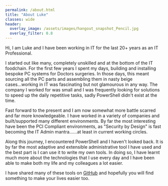 ```yaml
---
permalink: /about.html
title: "About Luke"
classes: wide
header:
  overlay_image: /assets/images/hangout_snapshot_Pencil.jpg
  overlay_filter: 0.8
---
```


Hi, I am Luke and I have been working in IT for the last 20+ years as an IT Professional.

I started out like many, completely unskilled and at the bottom of the IT foodchain. For the first few years I spent my days, building and installing bespoke PC systems for Doctors surgeries. In those days, this meant sourcing all the PC parts and assembling them in nasty beige cases...working in IT was fascinating but not glamourous in any way. The company I worked for was small and I was frequently looking for solutions to speed up the daily repetitive tasks, sadly PowerShell didn't exist at the time.

Fast forward to the present and I am now somewhat more battle scarred and far more knowledgeable. I have worked in a variety of companies and built/supported many different environments. By far the most interesting have been the PCI Compliant environments, as "Security by Design" is fast becoming the IT Admin mantra......at least in current working circles.

Along this journey, I encountered PowerShell and I haven't looked back. It is by far the most adaptive and extensible administrative tool I have used and the best part is I can use it to write my own tools. In doing so, I have learnt much more about the technologies that I use every day and I have been able to make both my life and my colleagues a lot easier.

I have shared many of these tools on [GitHub](https://github.com/BanterBoy) and hopefully you will find something to make your lives easier too.
